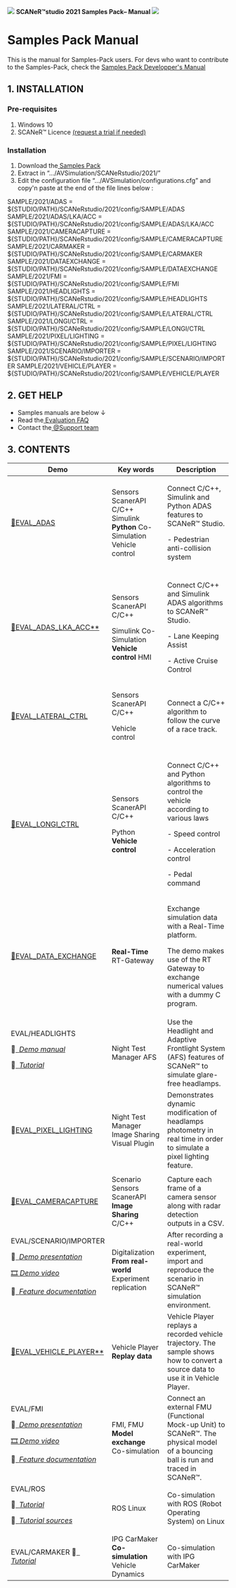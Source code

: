 ﻿![](./doc/assets/Words.90381a63-92c0-4104-83fd-3bfd0a7e49fe.001.png) **SCANeR™studio 2021 Samples Pack– Manual ![](./doc/assets/Words.90381a63-92c0-4104-83fd-3bfd0a7e49fe.002.png)**

# Samples Pack Manual # 

This is the manual for Samples-Pack users.
For devs who want to contribute to the Samples-Pack, check the [Samples Pack Developper's Manual](./README_dev.md)

## 1. INSTALLATION ## 

### Pre-requisites ### 

1. Windows 10 
2. SCANeR™ Licence [(request a trial if needed)](https://www.avsimulation.com/free-download/) 

[//]: # "3. The latest version of[ SCANeR™ Studio 2021 ](http://support.avsimulation.fr/)"

### Installation ### 

1. Download the[ Samples Pack ](http://stockage.scanersimulation.com/Evaluation/2021/SCANeRstudio_SamplesPack.zip)
2. Extract in “.../AVSimulation/SCANeRstudio/2021/” 
3. Edit the configuration file “…/AVSimulation/configurations.cfg” and copy'n paste at the end of the file lines below : 

  SAMPLE/2021/ADAS = ${STUDIO/PATH}/SCANeRstudio/2021/config/SAMPLE/ADAS  
  SAMPLE/2021/ADAS/LKA/ACC = ${STUDIO/PATH}/SCANeRstudio/2021/config/SAMPLE/ADAS/LKA/ACC  
  SAMPLE/2021/CAMERACAPTURE = ${STUDIO/PATH}/SCANeRstudio/2021/config/SAMPLE/CAMERACAPTURE  
  SAMPLE/2021/CARMAKER = ${STUDIO/PATH}/SCANeRstudio/2021/config/SAMPLE/CARMAKER  
  SAMPLE/2021/DATAEXCHANGE = ${STUDIO/PATH}/SCANeRstudio/2021/config/SAMPLE/DATAEXCHANGE  
  SAMPLE/2021/FMI = ${STUDIO/PATH}/SCANeRstudio/2021/config/SAMPLE/FMI  
  SAMPLE/2021/HEADLIGHTS = ${STUDIO/PATH}/SCANeRstudio/2021/config/SAMPLE/HEADLIGHTS  
  SAMPLE/2021/LATERAL/CTRL = ${STUDIO/PATH}/SCANeRstudio/2021/config/SAMPLE/LATERAL/CTRL  
  SAMPLE/2021/LONGI/CTRL = ${STUDIO/PATH}/SCANeRstudio/2021/config/SAMPLE/LONGI/CTRL  
  SAMPLE/2021/PIXEL/LIGHTING = ${STUDIO/PATH}/SCANeRstudio/2021/config/SAMPLE/PIXEL/LIGHTING  
  SAMPLE/2021/SCENARIO/IMPORTER = ${STUDIO/PATH}/SCANeRstudio/2021/config/SAMPLE/SCENARIO/IMPORTER  SAMPLE/2021/VEHICLE/PLAYER = ${STUDIO/PATH}/SCANeRstudio/2021/config/SAMPLE/VEHICLE/PLAYER 

## 2. GET HELP ##
- Samples manuals are below ↓
- Read the[ Evaluation FAQ ](SCANeRstudio_Evaluation_FAQ.pdf)
- Contact the[ @Support team ](mailto:support-scaner@avsimulation.fr)

## 3. CONTENTS ##

|**Demo** |**Key words** |**Description** |
| - | - | - |
|[📜EVAL_ADAS ](SCANeRstudio_EVAL_Manual.pdf)|Sensors ScanerAPI C/C++ Simulink **Python** Co-Simulation Vehicle control |<p>Connect C/C++, Simulink and Python ADAS features to SCANeR™ Studio. </p><p>- Pedestrian anti-collision system </p>|
||||
|[📜EVAL_ADAS_LKA_ACC** ](SCANeRstudio_EVAL_ADAS_LKA_ACC_Manual.pdf)|<p>Sensors ScanerAPI C/C++ </p><p>Simulink Co-Simulation **Vehicle control** HMI </p>|<p>Connect C/C++ and Simulink ADAS algorithms to SCANeR™ Studio. </p><p>- Lane Keeping Assist </p><p>- Active Cruise Control </p>|
|[📜EVAL_LATERAL_CTRL ](SCANeRstudio_EVAL_Manual.pdf)|<p>Sensors ScanerAPI C/C++ </p><p>Vehicle control </p>|Connect a C/C++ algorithm to follow the curve of a race track. |
||||
|[📜EVAL_LONGI_CTRL ](SCANeRstudio_EVAL_Manual.pdf)|<p>Sensors ScanerAPI C/C++ </p><p>Python **Vehicle control** </p>|<p>Connect C/C++ and Python algorithms to control the vehicle according to various laws </p><p>- Speed control </p><p>- Acceleration control </p><p>- Pedal command </p>|
|[📜EVAL_DATA_EXCHANGE ](SCANeRstudio_EVAL_Manual.pdf)|**Real-Time** RT-Gateway |<p>Exchange simulation data with a Real-Time platform. </p><p>The demo makes use of the RT Gateway to exchange numerical values with a dummy C program.  </p>|
|EVAL/HEADLIGHTS <p>📜[` `*Demo manual* ](SCANeRstudio_EVAL_Manual.pdf)</p><p>📜[` `*Tutorial* ](SCANeRstudio_EVAL_HEADLIGHTS_Tutorial.pdf)</p>|Night Test Manager AFS |Use the Headlight and Adaptive Frontlight System (AFS) features of SCANeR™ to simulate glare-free headlamps.  |
|📜[EVAL_PIXEL_LIGHTING ](SCANeRstudio_EVAL_PIXEL_LIGHTING_Manual.pdf)|Night Test Manager Image Sharing Visual Plugin |Demonstrates dynamic modification of headlamps photometry in real time in order to simulate a pixel lighting feature. |
||||
|[📜EVAL_CAMERACAPTURE ](SCANeRstudio_EVAL_CAMERACAPTURE_Manual.pdf)|Scenario Sensors ScanerAPI **Image Sharing** C/C++ |Capture each frame of a camera sensor along with radar detection outputs in a CSV. |
|EVAL/SCENARIO/IMPORTER <p>📜[` `*Demo presentation* ](SCANeRstudio_EVAL_SCENARIO_IMPORTER_Presentation.pdf)</p><p> [🎞️ *Demo video* ](SCANeRstudio_EVAL_SCENARIO_IMPORTER_Demo.mp4)</p><p> 📄[` `*Feature documentation* ](http://stockage.scanersimulation.com/Install/SCANeRstudio/Doc/1.9/help/html/SIMULATION/SIMULATION/Simulation%20Mode%20Intro.html?highlight=scenarioimporter#scenarioimporter)</p> |Digitalization **From real-world** Experiment replication |After recording a real-world experiment, import and reproduce the scenario in SCANeR™ simulation environment. |
|[📜EVAL_VEHICLE_PLAYER** ](SCANeRstudio_EVAL_VEHICLE_PLAYER_Manual.pdf)|Vehicle Player **Replay data** |Vehicle Player replays a recorded vehicle trajectory. The sample shows how to convert a source data to use it in Vehicle Player. |
|EVAL/FMI <p>📜[` `*Demo presentation* ](SCANeRstudio_EVAL_FMI_Presentation.pdf)</p><p> [🎞️ *Demo video* ](SCANeRstudio_EVAL_FMI_Demo.mp4)</p><p> 📄[` `*Feature documentation* ](http://stockage.scanersimulation.com/Install/SCANeRstudio/Doc/1.9/help/html/SIMULATION/SIMULATION/FMI%20Handler.html?highlight=fmi#fmi-handler)</p> | FMI, FMU **Model exchange** Co-simulation | Connect an external FMU (Functional Mock-up Unit) to SCANeR™. The physical model of a bouncing ball is run and traced in SCANeR™.|
| EVAL/ROS <p>📜[` `*Tutorial* ](SCANeRstudio_EVAL_ROS_Tutorial.pdf)</p><p> 📁[` `*Tutorial sources* ](SCANeRstudio_EVAL_ROS_Sample.zip)</p> | ROS Linux | Co-simulation with ROS (Robot Operating System) on Linux |
| EVAL/CARMAKER 📜[` `*Tutorial* ](SCANeRstudio_EVAL_CARMAKER_Tutorial.pdf) | IPG CarMaker **Co-simulation** Vehicle Dynamics | Co-simulation with IPG CarMaker  |   

 

